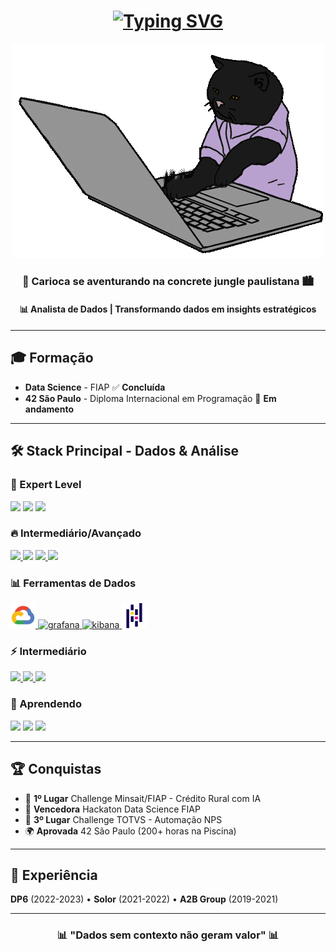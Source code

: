 <h1 align="center">
<a href="https://git.io/typing-svg"><img src="https://readme-typing-svg.herokuapp.com?font=Zen+Dots&pause=1000&color=F742C9&background=4FFBFF00&center=true&vCenter=true&width=435&lines=Ol%C3%A1%2C+Mundo!" alt="Typing SVG" /></a>
</h1>

<div align="center" ><img order-radius="100px" src="https://github.com/xqyjlj/xqyjlj/blob/master/coding.gif"/></div>

<h3 align="center">🌴 Carioca se aventurando na concrete jungle paulistana 🏙️</h3>
<h4 align="center">📊 Analista de Dados | Transformando dados em insights estratégicos</h4>

---

## 🎓 **Formação**
- **Data Science** - FIAP ✅ **Concluída**
- **42 São Paulo** - Diploma Internacional em Programação 🔄 **Em andamento**

---

## 🛠️ **Stack Principal - Dados & Análise**

### **💪 Expert Level**
<p align="left">
  <img src="https://img.shields.io/badge/Documentação-⭐⭐⭐⭐⭐-FF6B00?style=for-the-badge" />
  <img src="https://img.shields.io/badge/Apresentações-⭐⭐⭐⭐⭐-FF6B00?style=for-the-badge" />
  <img src="https://img.shields.io/badge/Word/Office-⭐⭐⭐⭐⭐-FF6B00?style=for-the-badge" />
</p>

### **🔥 Intermediário/Avançado**
<p align="left">
  <a href="https://www.microsoft.com/en-us/sql-server" target="_blank"> 
    <img src="https://img.shields.io/badge/SQL-⭐⭐⭐⭐-4169E1?style=for-the-badge&logo=microsoftsqlserver" />
  </a>
  <img src="https://img.shields.io/badge/Excel-⭐⭐⭐⭐-217346?style=for-the-badge&logo=microsoftexcel" />
  <a href="https://datastudio.google.com" target="_blank">
    <img src="https://img.shields.io/badge/Data%20Studio-⭐⭐⭐⭐-4285F4?style=for-the-badge&logo=google" />
  </a>
  <a href="https://analytics.google.com" target="_blank">
    <img src="https://img.shields.io/badge/Google%20Analytics-⭐⭐⭐⭐-E37400?style=for-the-badge&logo=googleanalytics" />
  </a>
</p>

### **📊 Ferramentas de Dados**
<p align="left">
  <a href="https://cloud.google.com/bigquery" target="_blank"> 
    <img src="https://raw.githubusercontent.com/devicons/devicon/master/icons/googlecloud/googlecloud-original.svg" alt="bigquery" width="40" height="40"/> 
  </a>
  <a href="https://grafana.com" target="_blank"> 
    <img src="https://www.vectorlogo.zone/logos/grafana/grafana-icon.svg" alt="grafana" width="40" height="40"/> 
  </a>
  <a href="https://www.elastic.co/kibana" target="_blank"> 
    <img src="https://www.vectorlogo.zone/logos/elasticco_kibana/elasticco_kibana-icon.svg" alt="kibana" width="40" height="40"/> 
  </a>
  <a href="https://pandas.pydata.org/" target="_blank"> 
    <img src="https://raw.githubusercontent.com/devicons/devicon/2ae2a900d2f041da66e950e4d48052658d850630/icons/pandas/pandas-original.svg" alt="pandas" width="40" height="40"/> 
  </a>
</p>

### **⚡ Intermediário**
<p align="left">
  <a href="https://www.python.org" target="_blank">
    <img src="https://img.shields.io/badge/Python-⭐⭐⭐-3776AB?style=for-the-badge&logo=python" />
  </a>
  <a href="https://cloud.google.com" target="_blank">
    <img src="https://img.shields.io/badge/GCP-⭐⭐⭐-4285F4?style=for-the-badge&logo=googlecloud" />
  </a>
  <a href="https://aws.amazon.com" target="_blank">
    <img src="https://img.shields.io/badge/AWS-⭐⭐-FF9900?style=for-the-badge&logo=amazonaws" />
  </a>
</p>

### **🌱 Aprendendo**
<p align="left">
  <img src="https://img.shields.io/badge/Linguagem%20C-⭐⭐-A8B9CC?style=for-the-badge&logo=c" />
  <img src="https://img.shields.io/badge/Shell/Linux-⭐⭐-FCC624?style=for-the-badge&logo=linux" />
  <a href="https://git-scm.com/" target="_blank">
    <img src="https://img.shields.io/badge/Git-⭐⭐⭐-F05032?style=for-the-badge&logo=git" />
  </a>
</p>

---

## 🏆 **Conquistas**
- 🥇 **1º Lugar** Challenge Minsait/FIAP - Crédito Rural com IA
- 🥇 **Vencedora** Hackaton Data Science FIAP  
- 🥉 **3º Lugar** Challenge TOTVS - Automação NPS
- 🌍 **Aprovada** 42 São Paulo (200+ horas na Piscina)

---

## 💼 **Experiência**
**DP6** (2022-2023) • **Solor** (2021-2022) • **A2B Group** (2019-2021)

---

<div align="center">
  <h3>📊 "Dados sem contexto não geram valor" 📊</h3>
</div>
